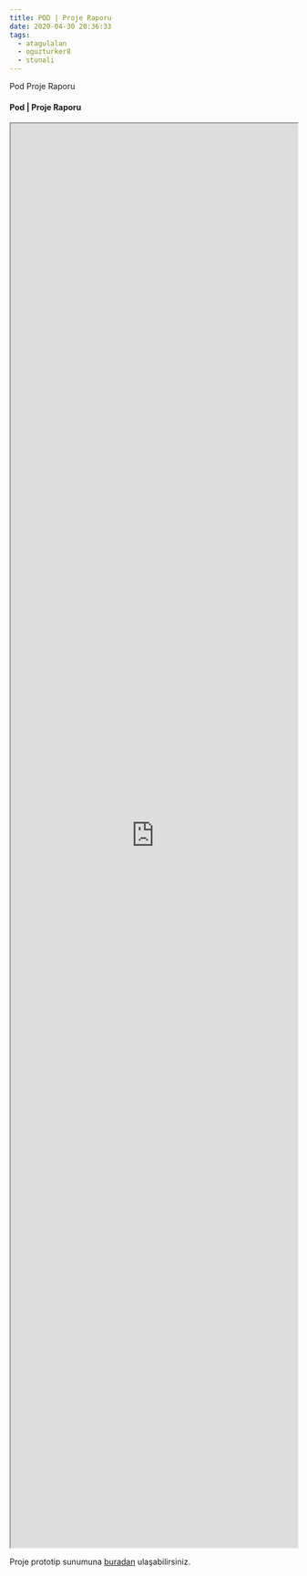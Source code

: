 ```yaml
---
title: POD | Proje Raporu
date: 2020-04-30 20:36:33
tags:
  - atagulalan
  - oguzturker8
  - stunali
---
```


Pod Proje Raporu

<!-- more -->

#### Pod | Proje Raporu

<iframe src="https://docs.google.com/document/d/e/2PACX-1vSpY_VhDfzqLoEp1YQBPp2HmNJIWmZdlPeSxJgiXjxASL20wx5yyugFKs8TuGGBpQ/pub?embedded=true" style="overflow:hidden;height:2500px;width:100%;"  scrolling="no"></iframe>

Proje prototip sunumuna [buradan](https://wepod.github.io/blog/Prototip-2/) ulaşabilirsiniz.
